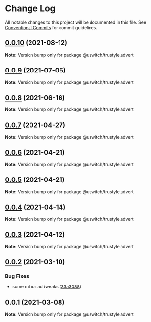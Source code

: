 # Change Log

All notable changes to this project will be documented in this file.
See [Conventional Commits](https://conventionalcommits.org) for commit guidelines.

## [0.0.10](https://github.com/uswitch/trustyle/compare/@uswitch/trustyle.advert@0.0.9...@uswitch/trustyle.advert@0.0.10) (2021-08-12)

**Note:** Version bump only for package @uswitch/trustyle.advert





## [0.0.9](https://github.com/uswitch/trustyle/compare/@uswitch/trustyle.advert@0.0.8...@uswitch/trustyle.advert@0.0.9) (2021-07-05)

**Note:** Version bump only for package @uswitch/trustyle.advert





## [0.0.8](https://github.com/uswitch/trustyle/compare/@uswitch/trustyle.advert@0.0.7...@uswitch/trustyle.advert@0.0.8) (2021-06-16)

**Note:** Version bump only for package @uswitch/trustyle.advert





## [0.0.7](https://github.com/uswitch/trustyle/compare/@uswitch/trustyle.advert@0.0.6...@uswitch/trustyle.advert@0.0.7) (2021-04-27)

**Note:** Version bump only for package @uswitch/trustyle.advert





## [0.0.6](https://github.com/uswitch/trustyle/compare/@uswitch/trustyle.advert@0.0.5...@uswitch/trustyle.advert@0.0.6) (2021-04-21)

**Note:** Version bump only for package @uswitch/trustyle.advert





## [0.0.5](https://github.com/uswitch/trustyle/compare/@uswitch/trustyle.advert@0.0.4...@uswitch/trustyle.advert@0.0.5) (2021-04-21)

**Note:** Version bump only for package @uswitch/trustyle.advert





## [0.0.4](https://github.com/uswitch/trustyle/compare/@uswitch/trustyle.advert@0.0.3...@uswitch/trustyle.advert@0.0.4) (2021-04-14)

**Note:** Version bump only for package @uswitch/trustyle.advert





## [0.0.3](https://github.com/uswitch/trustyle/compare/@uswitch/trustyle.advert@0.0.2...@uswitch/trustyle.advert@0.0.3) (2021-04-12)

**Note:** Version bump only for package @uswitch/trustyle.advert





## [0.0.2](https://github.com/uswitch/trustyle/compare/@uswitch/trustyle.advert@0.0.1...@uswitch/trustyle.advert@0.0.2) (2021-03-10)


### Bug Fixes

* some minor ad tweaks ([33a3088](https://github.com/uswitch/trustyle/commit/33a3088))





## 0.0.1 (2021-03-08)

**Note:** Version bump only for package @uswitch/trustyle.advert
